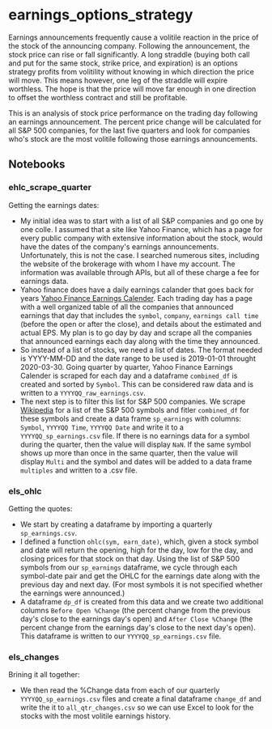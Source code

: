 # earnings_options_strategy

Earnings announcements frequently cause a volitile reaction in the price of the stock of the announcing company.  Following the announcement, the stock price can rise or fall significantly.  A long straddle (buying both call and put for the same stock, strike price, and expiration) is an options strategy profits from volitility without knowing in which direction the price will move.  This means however, one leg of the straddle will expire worthless.  The hope is that the price will move far enough in one direction to offset the worthless contract and still be profitable.

This is an analysis of stock price performance on the trading day following an earnings announcement.  The percent price change will be calculated for all S&P 500 companies, for the last five quarters and look for companies who's stock are the most volitile following those earnings announcements.

## Notebooks
### ehlc_scrape_quarter
Getting the earnings dates:
* My initial idea was to start with a list of all S&P companies and go one by one colle.  I assumed that a site like Yahoo Finance, which has a page for every public company with extensive information about the stock, would have the dates of the company's earnings announcements.  Unfortunately, this is not the case.  I searched numerous sites, including the website of the brokerage with whom I have my account.  The information was available through APIs, but all of these charge a fee for earnings data.
* Yahoo finance does have a daily earnings calander that goes back for years [Yahoo Finance Earnings Calender](https://finance.yahoo.com/calendar/earnings/).  Each trading day has a page with a well organized table of all the companies that announced earnings that day that includes the `symbol`, `company`, `earnings call time` (before the open or after the close), and details about the estimated and actual EPS.  My plan is to go day by day and scrape all the companies that announced earnings each day along with the time they announced.
* So instead of a list of stocks, we need a list of dates.  The format needed is YYYY-MM-DD and the date range to be used is 2019-01-01 throught 2020-03-30.  Going quarter by quarter, Yahoo Finance Earnings Calender is scraped for each day and a dataframe `combined_df` is created and sorted by `Symbol`.  This can be considered raw data and is written to a `YYYYQQ_raw_earnings.csv`.
* The next step is to filter this list for S&P 500 companies.  We scrape [Wikipedia](https://en.wikipedia.org/wiki/List_of_S%26P_500_companies) for a list of the S&P 500 symbols and fitler `combined_df` for these symbols and create a data frame `sp_earnings` with columns: `Symbol`, `YYYYQQ Time`, `YYYYQQ Date` and write it to a `YYYYQQ_sp_earnings.csv` file.  If there is no earnings data for a symbol during the quarter, then the value will display `NaN`.  If the same symbol shows up more than once in the same quarter, then the value will display `Multi` and the symbol and dates will be added to a data frame `multiples` and written to a .csv file.
### els_ohlc
Getting the quotes:
* We start by creating a dataframe by importing a quarterly `sp_earnings.csv`.  
* I defined a function `ohlc(sym, earn_date)`, which, given a stock symbol and date will return the opening, high for the day, low for the day, and closing prices for that stock on that day.  Using the list of S&P 500 symbols from our `sp_earnings` dataframe, we cycle through each symbol-date pair and get the OHLC for the earnings date along with the previous day and next day.  (For most symbols it is not specified whether the earnings were announced.)
* A dataframe `dp_df` is created from this data and we create two additional columns `Before Open %Change` (the percent change from the previous day's close to the earnings day's open) and `After Close %Change` (the percent change from the earnings day's close to the next day's open). This dataframe is written to our `YYYYQQ_sp_earnings.csv` file.
### els_changes
Brining it all together:
* We then read the %Change data from each of our quarterly `YYYYQQ_sp_earnings.csv` files and create a final dataframe `change_df` and write the it to `all_qtr_changes.csv` so we can use Excel to look for the stocks with the most volitile earnings history.




